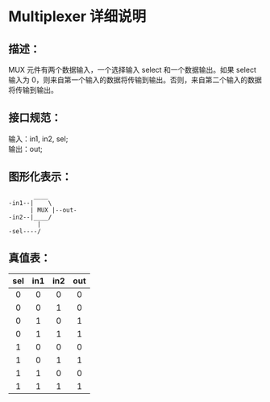 # Multiplexer 详细说明

## 描述：

MUX 元件有两个数据输入，一个选择输入 select 和一个数据输出。如果 select 输入为 0，则来自第一个输入的数据将传输到输出。否则，来自第二个输入的数据将传输到输出。

## 接口规范：

输入：in1, in2, sel;  
输出：out;

## 图形化表示：

```
       ____
-in1--|    \
      | MUX |--out-
-in2--|____/
        |
-sel----/

```

## 真值表：

| sel | in1 | in2 | out |
| :-: | :-: | :-: | :-: |
|  0  |  0  |  0  |  0  |
|  0  |  0  |  1  |  0  |
|  0  |  1  |  0  |  1  |
|  0  |  1  |  1  |  1  |
|  1  |  0  |  0  |  0  |
|  1  |  0  |  1  |  1  |
|  1  |  1  |  0  |  0  |
|  1  |  1  |  1  |  1  |
